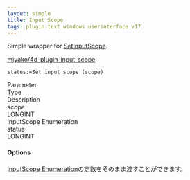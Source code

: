 ```yaml
---
layout: simple
title: Input Scope
tags: plugin text windows userinterface v17
---
```


Simple wrapper for [SetInputScope](https://docs.microsoft.com/ja-jp/windows/win32/api/inputscope/nf-inputscope-setinputscope).

<!--more-->

[miyako/4d-plugin-input-scope](https://github.com/miyako/4d-plugin-input-scope)

```
status:=Set input scope (scope)
```

<div class="grid">
  <div class="syntax-th cell cell--2">Parameter</div>
  <div class="syntax-th cell cell--2">Type</div>
  <div class="syntax-th cell cell--8">Description</div>
  <div class="syntax-td cell cell--2">scope</div>
  <div class="syntax-td cell cell--2">LONGINT</div>
  <div class="syntax-td cell cell--8">InputScope Enumeration</div>  
  <div class="syntax-td cell cell--2">status</div>
  <div class="syntax-td cell cell--2">LONGINT</div>
  <div class="syntax-td cell cell--8"></div>      
</div>

#### Options

[InputScope Enumeration](https://docs.microsoft.com/en-us/windows/win32/api/inputscope/ne-inputscope-inputscope)の定数をそのまま渡すことができます。

